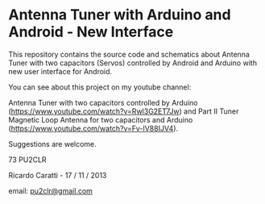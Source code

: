 # Antenna Tuner with Arduino and Android - New Interface

This repository contains the source code and schematics about Antenna Tuner with two capacitors (Servos) controlled by Android and Arduino with new user interface for Android.

You can see about this project on my youtube channel:

Antenna Tuner with two capacitors controlled by Arduino (https://www.youtube.com/watch?v=Rwl3G2ET7Jw) and Part II Tuner Magnetic Loop Antenna for two capacitors and Arduino (https://www.youtube.com/watch?v=Fv-IV88IJV4).

Suggestions are welcome.

73
PU2CLR

Ricardo Caratti - 17 / 11 / 2013

email: pu2clr@gmail.com



